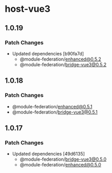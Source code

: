 # host-vue3

## 1.0.19

### Patch Changes

- Updated dependencies [b90fa7d]
  - @module-federation/enhanced@0.5.2
  - @module-federation/bridge-vue3@0.5.2

## 1.0.18

### Patch Changes

- @module-federation/enhanced@0.5.1
- @module-federation/bridge-vue3@0.5.1

## 1.0.17

### Patch Changes

- Updated dependencies [49d6135]
  - @module-federation/bridge-vue3@0.5.0
  - @module-federation/enhanced@0.5.0
